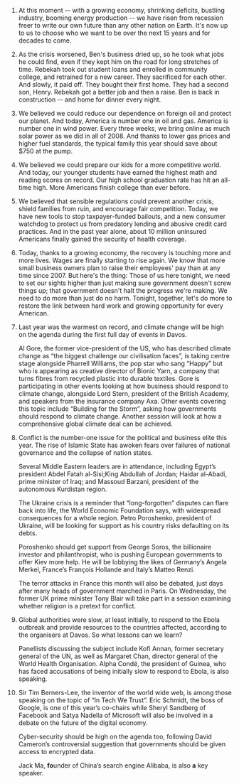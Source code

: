 1. At this moment -- with a growing economy, shrinking deficits, bustling industry, booming energy production -- we have risen from recession freer to write our own future than any other nation on Earth. It's now up to us to choose who we want to be over the next 15 years and for decades to come.

2. As the crisis worsened, Ben's business dried up, so he took what jobs he could find, even if they kept him on the road for long stretches of time. Rebekah took out student loans and enrolled in community college, and retrained for a new career. They sacrificed for each other. And slowly, it paid off. They bought their first home. They had a second son, Henry. Rebekah got a better job and then a raise. Ben is back in construction -- and home for dinner every night.

3. We believed we could reduce our dependence on foreign oil and protect our planet. And today, America is number one in oil and gas. America is number one in wind power. Every three weeks, we bring online as much solar power as we did in all of 2008. And thanks to lower gas prices and higher fuel standards, the typical family this year should save about $750 at the pump.

4. We believed we could prepare our kids for a more competitive world. And today, our younger students have earned the highest math and reading scores on record. Our high school graduation rate has hit an all-time high. More Americans finish college than ever before.

5. We believed that sensible regulations could prevent another crisis, shield families from ruin, and encourage fair competition. Today, we have new tools to stop taxpayer-funded bailouts, and a new consumer watchdog to protect us from predatory lending and abusive credit card practices. And in the past year alone, about 10 million uninsured Americans finally gained the security of health coverage.

6. Today, thanks to a growing economy, the recovery is touching more and more lives. Wages are finally starting to rise again. We know that more small business owners plan to raise their employees' pay than at any time since 2007. But here's the thing: Those of us here tonight, we need to set our sights higher than just making sure government doesn't screw things up; that government doesn't halt the progress we're making. We need to do more than just do no harm. Tonight, together, let's do more to restore the link between hard work and growing opportunity for every American.

7. Last year was the warmest on record, and climate change will be high on the agenda during the first full day of events in Davos.

   Al Gore, the former vice-president of the US, who has described climate change as “the biggest challenge our civilisation faces”, is taking centre stage alongside Pharrell Williams, the pop star who sang “Happy” but who is appearing as creative director of Bionic Yarn, a company that turns fibres from recycled plastic into durable textiles. Gore is participating in other events looking at how business should respond to climate change, alongside Lord Stern, president of the British Academy, and speakers from the insurance company Axa. Other events covering this topic include “Building for the Storm”, asking how governments should respond to climate change. Another session will look at how a comprehensive global climate deal can be achieved.

8. Conflict is the number-one issue for the political and business elite this year. The rise of Islamic State has awoken fears over failures of national governance and the collapse of nation states.

   Several Middle Eastern leaders are in attendance, including Egypt’s president Abdel Fatah al-Sisi;King Abdullah of Jordan; Haidar al-Abadi, prime minister of Iraq; and Massoud Barzani, president of the autonomous Kurdistan region.

   The Ukraine crisis is a reminder that “long-forgotten” disputes can flare back into life, the World Economic Foundation says, with widespread consequences for a whole region. Petro Poroshenko, president of Ukraine, will be looking for support as his country risks defaulting on its debts.

   Poroshenko should get support from George Soros, the billionaire investor and philanthropist, who is pushing European governments to offer Kiev more help. He will be lobbying the likes of Germany’s Angela Merkel, France’s François Hollande and Italy’s Matteo Renzi. 

   The terror attacks in France this month will also be debated, just days after many heads of government marched in Paris. On Wednesday, the former UK prime minister Tony Blair will take part in a session examining whether religion is a pretext for conflict.

9. Global authorities were slow, at least initially, to respond to the Ebola outbreak and provide resources to the countries affected, according to the organisers at Davos. So what lessons can we learn?

   Panellists discussing the subject include Kofi Annan, former secretary general of the UN, as well as Margaret Chan, director general of the World Health Organisation. Alpha Condé, the president of Guinea, who has faced accusations of being initially slow to respond to Ebola, is also speaking.

10. Sir Tim Berners-Lee, the inventor of the world wide web, is among those speaking on the topic of “In Tech We Trust”. Eric Schmidt, the boss of Google, is one of this year’s co-chairs while Sheryl Sandberg of Facebook and Satya Nadella of Microsoft will also be involved in a debate on the future of the digital economy.

    Cyber-security should be high on the agenda too, following David Cameron’s controversial suggestion that governments should be given access to encrypted data.

    Jack Ma, **fo**under of China’s search engine Alibaba, is also **a** key speaker.